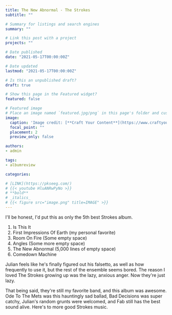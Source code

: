 ```yaml
---
title: The New Abnormal - The Strokes
subtitle: ""

# Summary for listings and search engines
summary: ""

# Link this post with a project
projects: ""

# Date published
date: "2021-05-17T00:00:00Z"

# Date updated
lastmod: "2021-05-17T00:00:00Z"

# Is this an unpublished draft?
draft: true

# Show this page in the Featured widget?
featured: false

# Featured image
# Place an image named `featured.jpg/png` in this page's folder and customize its options here.
image:
  caption: 'Image credit: [**Craft Your Content**](https://www.craftyourcontent.com/writing-with-robots/)'
  focal_point: ""
  placement: 2
  preview_only: false

authors:
- admin

tags:
- albumreview

categories:

# [LINK](https://pkseeg.com/)
# {{< youtube HluANRwPyNo >}}
# **bold**
# _italics_
# {{< figure src="image.png" title=IMAGE" >}}
---
```


I'll be honest, I'd put this as only the 5th best Strokes album.

1. Is This It
2. First Impressions Of Earth (my personal favorite)
3. Room On Fire
(Some empty space)
4. Angles
(Some more empty space)
5. The New Abnormal
(5,000 lines of empty space)
6. Comedown Machine

Julian feels like he's finally figured out his falsetto, as well as how frequently to use it, but the rest of the ensemble seems bored. The reason I loved The Strokes growing up was the lazy, anxious anger. Now they're just lazy.

That being said, they're still my favorite band, and this album was awesome. Ode To The Mets was this hauntingly sad ballad, Bad Decisions was super catchy, Julian's random grunts were welcomed, and Fab still has the best sound alive. Here's to more good Strokes music.
